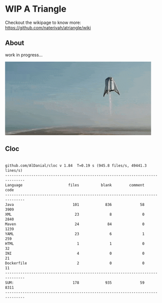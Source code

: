# WIP A Triangle

  Checkout the wikipage to know more: https://github.com/naterivah/atriangle/wiki

  ## About
  work in progress...

  ![Screenshot](./docs/starhopper.gif?raw=true?style=center)

  ## Cloc 
 ``` 
 
github.com/AlDanial/cloc v 1.84  T=0.19 s (945.8 files/s, 49441.3 lines/s)
-------------------------------------------------------------------------------
Language                     files          blank        comment           code
-------------------------------------------------------------------------------
Java                           101            836             58           3909
XML                             23              8              0           2840
Maven                           24             84              0           1239
YAML                            23              6              1            259
HTML                             1              1              0             32
INI                              4              0              0             21
Dockerfile                       2              0              0             11
-------------------------------------------------------------------------------
SUM:                           178            935             59           8311
------------------------------------------------------------------------------- 
 ```
